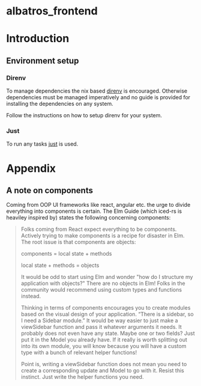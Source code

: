# albatros_frontend

# Introduction

## Environment setup

### Direnv

To manage dependencies the nix based [direnv](https://direnv.net/) is encouraged. Otherwise dependencies must be managed imperatively and no guide is provided
for installing the dependencies on any system.

Follow the instructions on how to setup direnv for your system.

### Just

To run any tasks [just](https://github.com/casey/just) is used.

# Appendix

## A note on components

Coming from OOP UI frameworks like react, angular etc. the urge to divide everything into components is certain.
The Elm Guide (which iced-rs is heaviley inspired by) states the following concerning components:

>Folks coming from React expect everything to be components. Actively trying to make components is a recipe for disaster in Elm. The root issue is that components are objects:
>
>    components = local state + methods
>
>    local state + methods = objects
>
>It would be odd to start using Elm and wonder "how do I structure my application with objects?" There are no objects in Elm! Folks in the community would recommend using custom types and functions instead.
>
>Thinking in terms of components encourages you to create modules based on the visual design of your application. “There is a sidebar, so I need a Sidebar module.” It would be way easier to just make a viewSidebar function and pass it whatever arguments it needs. It probably does not even have any state. Maybe one or two fields? Just put it in the Model you already have. If it really is worth splitting out into its own module, you will know because you will have a custom type with a bunch of relevant helper functions!
>
>Point is, writing a viewSidebar function does not mean you need to create a corresponding update and Model to go with it. Resist this instinct. Just write the helper functions you need.
